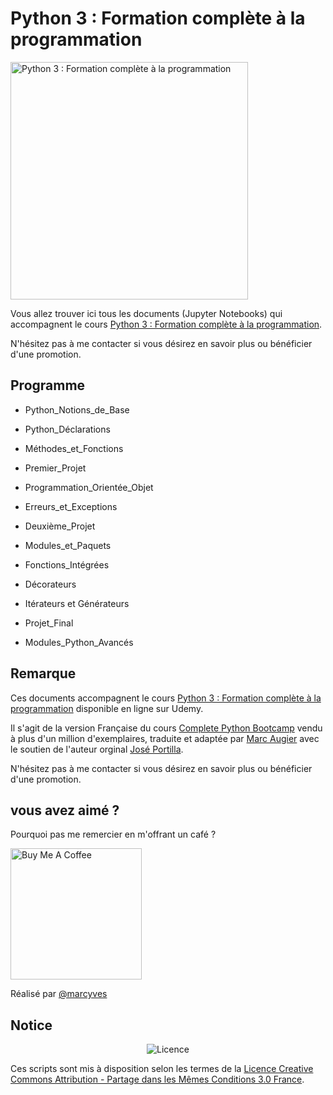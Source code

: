 # Python 3 : Formation complète à la programmation

<img src="https://img-a.udemycdn.com/course/750x422/1067008_26b6_4.jpg" width="380" alt="Python 3 : Formation complète à la programmation" align="center">

Vous allez trouver ici tous les documents (Jupyter Notebooks) qui accompagnent le cours [Python 3 : Formation complète à la programmation](https://www.udemy.com/course/python-formation-intensive-a-la-programmation/?referralCode=B0B80849C6B1A202A0FF).

N'hésitez pas à me contacter si vous désirez en savoir plus ou bénéficier d'une promotion.

## Programme

  * Python_Notions_de_Base
  * Python_Déclarations
  * Méthodes_et_Fonctions 
  
  * Premier_Projet 	
  
  * Programmation_Orientée_Objet 	
  * Erreurs_et_Exceptions 	
  
  * Deuxième_Projet 	
  
  * Modules_et_Paquets 	
  * Fonctions_Intégrées 	
  * Décorateurs 	
  * Itérateurs et Générateurs 	
  
  * Projet_Final 	
  
  * Modules_Python_Avancés 	


## Remarque
Ces documents accompagnent le cours [Python 3 : Formation complète à la programmation](https://www.udemy.com/course/python-formation-intensive-a-la-programmation/?referralCode=B0B80849C6B1A202A0FF) disponible en ligne sur Udemy.

Il s'agit de la version Française du cours [Complete Python Bootcamp](https://www.udemy.com/complete-python-bootcamp/?couponCode=COMPLETE_GITHUB) vendu à plus d'un million d'exemplaires, traduite et adaptée par [Marc Augier](https://www.udemy.com/user/marcaugier/)  avec le soutien de l'auteur orginal [José Portilla](https://www.udemy.com/user/joseportilla/).

N'hésitez pas à me contacter si vous désirez en savoir plus ou bénéficier d'une promotion.

## vous avez aimé ?
Pourquoi pas me remercier en m'offrant un café ?

<a href="https://www.buymeacoffee.com/marcyves?l=fr" target="_blank"><img src="https://cdn.buymeacoffee.com/buttons/v2/default-blue.png" alt="Buy Me A Coffee" width="210" ></a>

Réalisé par [@marcyves](https://github.com/marcyves)

## Notice

<p align="center"><img src="https://licensebuttons.net/l/by-sa/3.0/fr/88x31.png" alt="Licence"></p>

Ces scripts sont mis à disposition selon les termes de la [Licence Creative Commons Attribution - Partage dans les Mêmes Conditions 3.0 France](https://creativecommons.org/licenses/by-sa/3.0/fr/).


